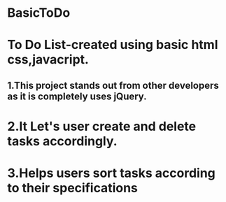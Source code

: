 # BasicToDo
# To Do List-created using basic html css,javacript.
## 1.This project stands out from other developers as it is completely uses jQuery.
# 2.It Let's user create and delete tasks accordingly.
# 3.Helps users sort tasks according to their specifications
